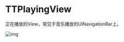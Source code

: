 # TTPlayingView
正在播放的View，常见于音乐播放的UINavigationBar上。

![img](https://github.com/edisongz/TTPlayingView/blob/master/TTPlayingViewDemo/tt1.gif) 
